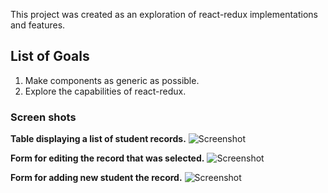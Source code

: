 This project was created as an exploration of react-redux implementations and features.

## List of Goals 
1. Make components as generic as possible.
2. Explore the capabilities of react-redux.

### Screen shots
**Table displaying a list of student records.**
![Screenshot](https://github.com/Seville/reactjs-smp/tree/feature/stable-crud-implementation/src/resources/images/class-table.PNG)

**Form for editing the record that was selected.**
![Screenshot](https://github.com/Seville/reactjs-smp/tree/feature/stable-crud-implementation/src/resources/images/edit-record.png)

**Form for adding new student the record.**
![Screenshot](https://github.com/Seville/reactjs-smp/tree/feature/stable-crud-implementation/src/resources/images/new-record.png)
